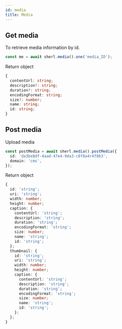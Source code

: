 ```yaml
---
id: media
title: Media
---
```


## Get media

To retrieve media information by id.

```ts
const me = await sherl.media().one('media_ID');
```

Return object

```ts
{
  contentUrl: string;
  description?: string;
  duration?: string;
  encodingFormat: string;
  size?: number;
  name: string;
  id: string;
}
```

## Post media

Upload media

```ts
const postMedia = await sherl.media().postMedia({
  id: 'da3be8df-4aad-47e4-9da3-c8f8a4r4f863',
  domain: 'cms',
});
```

Return object
<!-- Reponse ??? -->
```ts
{
  id: 'string';
  uri: 'string';
  width: number;
  height: number;
  caption: {
    contentUrl: 'string';
    description: 'string';
    duration: 'string';
    encodingFormat: 'string';
    size: number;
    name: 'string';
    id: 'string';
  };
  thumbnail: {
    id: 'string';
    uri: 'string';
    width: number;
    height: number;
    caption: {
      contentUrl: 'string';
      description: 'string';
      duration: 'string';
      encodingFormat: 'string';
      size: number;
      name: 'string';
      id: 'string';
    };
  };
}
```
